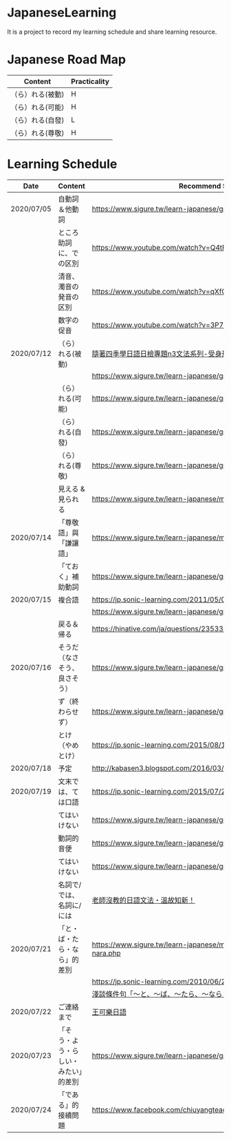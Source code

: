 # JapaneseLearning
It is a project to record my learning schedule and share learning resource.

# Japanese Road Map

| Content | Practicality |
| ------------- | ------------- |
|（ら）れる(被動) | H |
|（ら）れる(可能) | H |
|（ら）れる(自發) | L |
|（ら）れる(尊敬) | H |

# Learning Schedule

| Date  | Content | Recommend Source |
| ------------- | ------------- | ------------- |
| 2020/07/05  | 自動詞＆他動詞 | https://www.sigure.tw/learn-japanese/grammar/n5/24.php |
|   | ところ助詞に、での区別  | https://www.youtube.com/watch?v=Q4tF4klx654 |
|   | 清音、濁音の発音の区別  | https://www.youtube.com/watch?v=qXfQdhf4Yd8 |
|   | 数字の促音  | https://www.youtube.com/watch?v=3P7luUNFVM8 |
| 2020/07/12  | （ら）れる(被動) |  <a href="https://www.facebook.com/notes/%E9%9A%A8%E8%91%97%E5%9B%9B%E5%AD%A3%E5%AD%B8%E6%97%A5%E8%AA%9E/%E6%97%A5%E6%AA%A2%E5%B0%88%E9%A1%8Cn3%E6%96%87%E6%B3%95%E7%B3%BB%E5%88%97-%E5%8F%97%E8%BA%AB%E5%BD%A2/1558856080875279/">隨著四季學日語日檢專題n3文法系列-受身形</a> |
|   |   | https://www.sigure.tw/learn-japanese/grammar/n4/15.php |
|   | （ら）れる(可能) | https://www.sigure.tw/learn-japanese/grammar/n4/15.php |
|   | （ら）れる(自發) | https://www.sigure.tw/learn-japanese/grammar/n4/15.php |
|   | （ら）れる(尊敬) | https://www.sigure.tw/learn-japanese/grammar/n4/15.php |
|   | 見える & 見られる | https://www.sigure.tw/learn-japanese/mix/difference/mieru-mirareru.php |
| 2020/07/14  | 「尊敬語」與「謙讓語」 | https://www.sigure.tw/learn-japanese/mix/knowledge/honorifics.php |
|   | 「ておく」補助動詞 | https://www.sigure.tw/learn-japanese/grammar/n4/20.php |
| 2020/07/15  | 複合語 | https://jp.sonic-learning.com/2011/05/05/gl55/ |
|   |   | https://www.sigure.tw/learn-japanese/grammar/n4/34.php |
|   | 戻る＆帰る | https://hinative.com/ja/questions/235331#answer-539428 |
| 2020/07/16  | そうだ（なさそう、良さそう） | https://www.sigure.tw/learn-japanese/grammar/n4/22.php |
|   | ず（終わらせず） | https://www.sigure.tw/learn-japanese/grammar/n4/21.php |
|   | とけ（やめとけ） | https://jp.sonic-learning.com/2015/08/12/henka04/ |
| 2020/07/18  | 予定 | http://kabasen3.blogspot.com/2016/03/blog-post_74.html |
| 2020/07/19  | 文末では、ては口語 | https://jp.sonic-learning.com/2015/07/26/henka01/ |
|   | てはいけない | https://www.sigure.tw/learn-japanese/grammar/n4/45.php |
|   | 動詞的音便 | https://www.sigure.tw/learn-japanese/grammar/n5/21.php |
|   | てはいけない | https://www.sigure.tw/learn-japanese/grammar/n4/45.php |
|   | 名詞で/では、名詞に/には | <a href="https://www.facebook.com/sonicjpn/photos/%E8%80%81%E5%B8%AB%E6%B2%92%E6%95%99%E7%9A%84%E6%97%A5%E8%AA%9E%E6%96%87%E6%B3%95%E6%BA%AB%E6%95%85%E7%9F%A5%E6%96%B0%E6%97%A5%E6%96%87%E4%B8%AD%E6%9C%89%E6%99%82%E5%80%99%E5%9C%A8%E5%8A%A9%E8%A9%9E%E7%9A%84%E5%BE%8C%E9%9D%A2%E6%9C%83%E5%8A%A0%E4%B8%8A%E3%81%AF%E4%BE%8B%E3%81%AB%E3%81%AB%E3%81%AF%E3%81%A7%E3%81%A7%E3%81%AF%E9%82%A3%E9%BA%BC%E5%9C%A8%E6%84%8F%E6%80%9D%E4%B8%8A%E6%9C%89%E4%BB%80%E9%BA%BC%E4%B8%8D%E4%B8%80%E6%A8%A3%E5%91%A2%E4%BE%8B%E5%8F%B0%E6%B9%BE%E3%81%A7%E8%BB%8A%E3%81%AF%E5%8F%B3%E5%81%B4%E9%80%9A%E8%A1%8C%E3%81%A7%E3%81%99%E5%8F%B0%E6%B9%BE%E3%81%A7%E3%81%AF%E8%BB%8A%E3%81%AF%E5%8F%B3%E5%81%B4%E9%80%9A%E8%A1%8C%E3%81%A7%E3%81%99%E5%9C%A8%E5%8F%B0%E7%81%A3%E8%BB%8A%E8%BC%9B%E6%98%AF%E9%9D%A0/10152630573826392/">老師沒教的日語文法・溫故知新！</a> |
| 2020/07/21  | 「と・ば・たら・なら」的差別 | https://www.sigure.tw/learn-japanese/mix/difference/to-ba-tara-nara.php |
|   |   | https://jp.sonic-learning.com/2010/06/29/gl38/ |
|   |   | <a href="https://avalon1119.pixnet.net/blog/post/463582907-%E6%B7%BA%E8%AB%87%E6%A2%9D%E4%BB%B6%E5%8F%A5%E3%80%8C%E3%80%9C%E3%81%A8%E3%80%81%E3%80%9C%E3%81%B0%E3%80%81%E3%80%9C%E3%81%9F%E3%82%89%E3%80%81%E3%80%9C%E3%81%AA%E3%82%89%E3%80%8D">淺談條件句「〜と、〜ば、〜たら、〜なら」</a> |
| 2020/07/22  | ご連絡まで | <a href="https://www.facebook.com/121678347864500/photos/%E6%96%87%E6%B3%95%E7%AD%86%E8%A8%98%E4%BF%A1%E4%BB%B6%E4%B8%AD%E7%9A%84%E3%81%BE%E3%81%A7%E4%B8%80%E4%BD%8D%E5%9C%A8%E6%97%A5%E5%95%86%E5%85%AC%E5%8F%B8%E4%B8%8A%E7%8F%AD%E7%9A%84%E5%AD%B8%E7%94%9F%E8%B7%9F%E6%88%91%E8%AA%AA%E5%85%AC%E5%8F%B8%E5%85%A7%E9%83%A8%E7%9A%84%E6%9B%B8%E4%BF%A1%E4%B8%AD%E5%B8%B8%E6%9C%83%E7%94%A8%E3%81%BE%E3%81%A7%E4%BE%8B%E5%A6%82%E3%81%94%E5%A0%B1%E5%91%8A%E3%81%BE%E3%81%A7%E7%94%B1%E6%96%BC%E4%BB%96%E4%B8%8D%E6%9C%83%E7%94%A8%E3%81%BE%E3%81%A7%E6%89%80%E4%BB%A5%E5%BE%88%E6%93%94%E5%BF%83%E5%85%B6%E5%AF%A6%E5%A4%A7%E9%83%A8%E4%BB%BD%E7%9A%84%E4%BA%BA%E7%9C%8B%E8%91%97%E5%90%8C%E4%BA%8B%E6%88%96%E4%B8%8A%E5%8F%B8%E7%94%A8%E3%81%BE%E3%81%A7%E4%B9%9F%E6%9C%83%E8%B7%9F%E8%91%97%E6%A8%A1/1147627658602892/">王可樂日語</a> |
| 2020/07/23  | 「そう・よう・らしい・みたい」的差別 | https://www.sigure.tw/learn-japanese/grammar/n4/27.php |
| 2020/07/24  | 「である」的接續問題 | https://www.facebook.com/chiuyangteacher/posts/1186023641464542/ |
